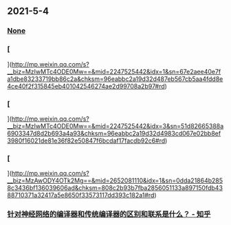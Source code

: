 
## 2021-5-4

### [None](https://www.bilibili.com/video/av205088042/)

### [
](http://mp.weixin.qq.com/s?__biz=MzIwMTc4ODE0Mw==&mid=2247525442&idx=1&sn=67e2aee40e7fa1dbe83233719bb86c2a&chksm=96eabbc2a19d32d487eb567cb5aa4fdd8e4ce40f2f315845eb401042546274ae2d99708a2b97#rd)

### [
](http://mp.weixin.qq.com/s?__biz=MzIwMTc4ODE0Mw==&mid=2247525442&idx=3&sn=51d82665388a6903347d8d2b693a4a93&chksm=96eabbc2a19d32d4983cd067e02bb8ef3980f16021de81e36f82e50847f6bcdaf17facdb92c6#rd)

### [
](http://mp.weixin.qq.com/s?__biz=MzAwODY4OTk2Mg==&mid=2652081110&idx=1&sn=0dda21864b2858c3436bf136039606ad&chksm=808c2b93b7fba2856051133a897150fdb4388710371a32417a5e8650f33573117dd393c182a1#rd)

### [针对神经网络的编译器和传统编译器的区别和联系是什么？ - 知乎](https://www.zhihu.com/question/396105855/answer/1868408680?utm_medium=social&utm_oi=49336847171584&utm_source=com.instapaper.android)